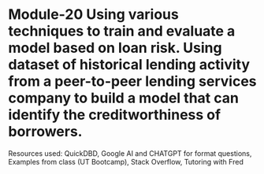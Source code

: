 # Module-20 Using various techniques to train and evaluate a model based on loan risk. Using dataset of historical lending activity from a peer-to-peer lending services company to build a model that can identify the creditworthiness of borrowers.

Resources used: QuickDBD, Google AI and CHATGPT for format questions, Examples from class (UT Bootcamp), Stack Overflow, Tutoring with Fred
